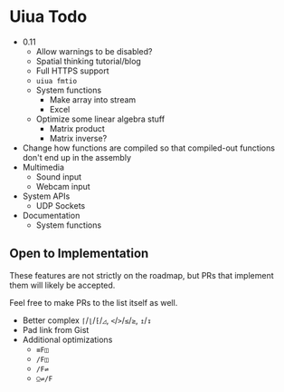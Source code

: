 # Uiua Todo

- 0.11
  - Allow warnings to be disabled?
  - Spatial thinking tutorial/blog
  - Full HTTPS support
  - `uiua fmtio`
  - System functions
    - Make array into stream
    - Excel
  - Optimize some linear algebra stuff
    - Matrix product
    - Matrix inverse?
- Change how functions are compiled so that compiled-out functions don't end up in the assembly
- Multimedia
  - Sound input
  - Webcam input
- System APIs
  - UDP Sockets
- Documentation
  - System functions

## Open to Implementation

These features are not strictly on the roadmap, but PRs that implement them will likely be accepted.

Feel free to make PRs to the list itself as well.

- Better complex `⌈`/`⌊`/`⁅`/`◿`, `<`/`>`/`≤`/`≥`, `↥`/`↧`
- Pad link from Gist
- Additional optimizations
  - `≡F◫`
  - `/F◫`
  - `/F⇌`
  - `⍜⇌/F`
